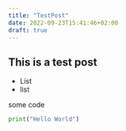 ```yaml
---
title: "TestPost"
date: 2022-09-23T15:41:46+02:00
draft: true
---
```


## This is a test post

- List
- list

some code

```python
print("Hello World")
```